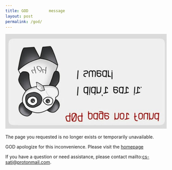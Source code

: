 ```yaml
---
title: GOD         message
layout: post
permalink: /god/
---
```


![GOD](/images/ooops.jpg)

The page you requested is no longer exists or temporarily unavailable.

GOD apologize for this inconvenience. Please visit the [homepage](http://saticse.github.io/)

If you have a question or need assistance, please contact mailto:cs-sati@protonmail.com.
